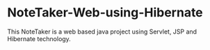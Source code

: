 # NoteTaker-Web-using-Hibernate
This NoteTaker is a web based java project using Servlet, JSP and Hibernate technology.
